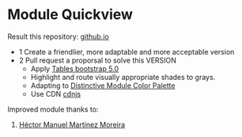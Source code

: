 # Module Quickview 

Result this repository: [github.io](https://juanma386.github.io/quickview/)
* 1 Create a friendlier, more adaptable and more acceptable version
* 2 Pull request a proporsal to solve this VERSION
  * Apply [Tables bootstrap 5.0](https://getbootstrap.com/docs/5.0/content/tables/)
  * Highlight and route visually appropriate shades to grays.
  * Adapting to [Distinctive Module Color Palette](https://fb.com/2155408994590720/)
  * Use CDN [cdnjs](https://cdnjs.com/)

Improved module thanks to:
1. [Héctor Manuel Martínez Moreira](https://hx2.xyz/edcps) 
